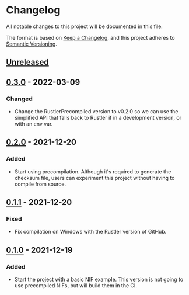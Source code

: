 # Changelog
All notable changes to this project will be documented in this file.

The format is based on [Keep a Changelog](https://keepachangelog.com/en/1.0.0/),
and this project adheres to [Semantic Versioning](https://semver.org/spec/v2.0.0.html).

## [Unreleased]

## [0.3.0] - 2022-03-09

### Changed

- Change the RustlerPrecompiled version to v0.2.0 so we can use the simplified API
that falls back to Rustler if in a development version, or with an env var.

## [0.2.0] - 2021-12-20

### Added

- Start using precompilation. Although it's required to generate the checksum file,
users can experiment this project without having to compile from source.

## [0.1.1] - 2021-12-20

### Fixed

- Fix compilation on Windows with the Rustler version of GitHub.

## [0.1.0] - 2021-12-19

### Added

- Start the project with a basic NIF example. This version is not going to use
precompiled NIFs, but will build them in the CI.

[Unreleased]: https://github.com/philss/rustler_precompilation_example/compare/v0.3.0...HEAD
[0.3.0]: https://github.com/philss/rustler_precompilation_example/compare/v0.2.0...v0.3.0
[0.2.0]: https://github.com/philss/rustler_precompilation_example/compare/v0.1.1...v0.2.0
[0.1.1]: https://github.com/philss/rustler_precompilation_example/compare/v0.1.0...v0.1.1
[0.1.0]: https://github.com/philss/rustler_precompilation_example/releases/tag/v0.1.0
